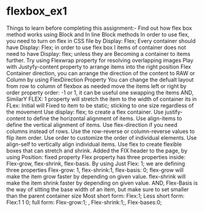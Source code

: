 # flexbox_ex1
Things to learn before completing this assignment:-
Find out how flex box method works using Block and In line Block methods 
In order to use flex, you need to turn on flex in CSS file by Display: Flex;
Every container should have Display: Flex; in order to use flex box
I items of container does not need to have Display: flex; unless they are Becoming a container to items further.
Try using Flexwrap property for resolving overlapping images 
Play with Justyfy-content property to arrange items into the right position
Flex Container direction, you can arrange the direction of the content to RAW or Column by using FlexDirection Property 
You can change the defualt layout from row to column of flexbox as needed
move the items left or right by order property order: -1 or 1, it can be useful one swapping the items
AND, SimilarY FLEX: 1 property will stretch the item to the width of container its in
FLex: Initial will Fixed to item to be static; sticking to one size regardless of the movement
Use display: flex; to create a flex container.
Use justify-content to define the horizontal alignment of items.
Use align-items to define the vertical alignment of items.
Use flex-direction if you need columns instead of rows.
Use the row-reverse or column-reverse values to flip item order.
Use order to customize the order of individual elements.
Use align-self to vertically align individual items.
Use flex to create flexible boxes that can stretch and shrink.
Added the FIX header to the page, by using Position: fixed property 
Flex property has three properties inside: Flex-grow, flex-shrink, flex-basis.
By using Just Flex: 1; we are defining three properties Flex-grow: 1, flex-shrink:1, flex-basis: 0; 
flex-grow will make the item grow faster by depending on given value.
flex-shrink will make the item shrink faster by depending on given value. AND,
Flex-Basis is the way of sitting the base width of an item, but make sure to set smaller than the parent container size
Most short form: Flex:1;
Less short form: Flex:1 1 0;
full form: Flex-grow:1; , Flex-shrink:1;, Flex-bases:0;
